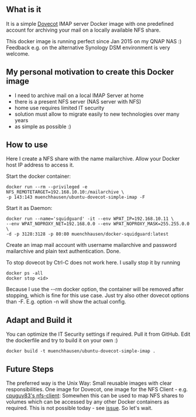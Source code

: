 ## What is it
It is a simple [Dovecot](http://www.dovecot.org) IMAP server Docker image with one predefined account for archiving your mail on a locally available NFS share. 

This docker image is running perfect since Jan 2015 on my QNAP NAS :) Feedback e.g. on the alternative Synology DSM environment is very welcome.

## My personal motivation to create this Docker image
* I need to archive mail on a local IMAP Server at home
* there is a present NFS server (NAS server with NFS)
* home use requires limited IT security
* solution must allow to migrate easily to new technologies over many years
* as simple as possible :)

## How to use
Here I create a NFS share with the name mailarchive. Allow your Docker host IP address to access it. 

Start the docker container:  

    docker run --rm --privileged -e NFS_REMOTETARGET=192.168.10.10:/mailarchive \
    -p 143:143 muenchhausen/ubuntu-dovecot-simple-imap -F

Start it as Daemon:

    docker run --name='squidguard' -it --env WPAT_IP=192.168.10.11 \
    --env WPAT_NOPROXY_NET=192.168.0.0 --env WPAT_NOPROXY_MASK=255.255.0.0 \
    -d -p 3128:3128 -p 80:80 muenchhausen/docker-squidguard:latest

Create an imap mail account with username mailarchive and password mailarchive and plain text authentication. Done.

To stop dovecot by Ctrl-C does not work here. I usally stop it by running 

    docker ps -all
    docker stop <id>

Because I use the --rm docker option, the container will be removed after stopping, which is fine for this use case. Just try also other dovecot options than -F. E.g. option -n will show the actual config.

## Adapt and Build it
You can optimize the IT Security settings if required. Pull it from GitHub. Edit the dockerfile and try to build it on your own :)

    docker build -t muenchhausen/ubuntu-dovecot-simple-imap .

## Future Steps
The preferred way is the Unix Way: Small reusable images with clear responsibilities. One image for Dovecot, one image for the NFS Client - e.g. [cpuguy83's nfs-client](https://registry.hub.docker.com/u/cpuguy83/nfs-client/): Somewhen this can be used to map NFS shares to volumes which can be accessed by any other Docker containers as required. This is not possible today - see [issue](https://github.com/docker/docker/issues/4213). So let's wait.
 

